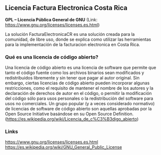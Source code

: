 ## Licencia Factura Electronica Costa Rica

__GPL – Licencia Pública General de GNU__ (Link: https://www.gnu.org/licenses/licenses.es.html)

La solución FacturaElectronicaCR es una solución creada para la comunidad, de libre uso, donde se explica como utilizar las herramientas para la implementación de la facturacion electronica en Costa Rica.

### Qué es una licencia de código abierto?

Una licencia de código abierto es una licencia de software que permite que tanto el código fuente como los archivos binarios sean modificados y redistribuidos libremente y sin tener que pagar al autor original. Sin embargo, ciertas licencias de código abierto pueden incorporar algunas restricciones, como el requisito de mantener el nombre de los autores y la declaración de derechos de autor en el código, o permitir la modificación del código sólo para usos personales o la redistribución del software para usos no comerciales. Un grupo popular (y a veces considerado normativo) de licencias de software de código abierto son aquellas aprobadas por la Open Source Initiative basándose en su Open Source Definition. (https://es.wikipedia.org/wiki/Licencia_de_c%C3%B3digo_abierto)

### Links
https://www.gnu.org/licenses/licenses.es.html <br>
https://es.wikipedia.org/wiki/GNU_General_Public_License





